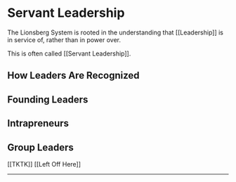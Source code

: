 # Servant Leadership

The Lionsberg System is rooted in the understanding that [[Leadership]] is in service of, rather than in power over. 

This is often called [[Servant Leadership]]. 

## How Leaders Are Recognized 

## Founding Leaders 


## Intrapreneurs 


## Group Leaders 

[[TKTK]] [[Left Off Here]] 

___

